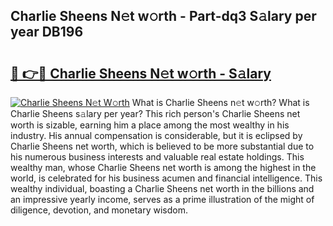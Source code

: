 ## Charlie Sheens N𝚎t w𝚘rth - Part-dq3 S𝚊lary per year DB196

# <h2><a href="http://gc4cyo.nevu.top/?p=Charlie+Sheens">🔗 👉🔴 Charlie Sheens N𝚎t w𝚘rth - S𝚊lary</a></h2>

[![Charlie Sheens N𝚎t W𝚘rth](https://i.imgur.com/Oavwk0R.jpeg)](http://gc4cyo.nevu.top/?p=Charlie+Sheens)
What is Charlie Sheens n𝚎t w𝚘rth? What is Charlie Sheens s𝚊lary per year?
This rich person's Charlie Sheens net worth is sizable, earning him a place among the most wealthy in his industry. His annual compensation is considerable, but it is eclipsed by Charlie Sheens net worth, which is believed to be more substantial due to his numerous business interests and valuable real estate holdings. This wealthy man, whose Charlie Sheens net worth is among the highest in the world, is celebrated for his business acumen and financial intelligence. This wealthy individual, boasting a Charlie Sheens net worth in the billions and an impressive yearly income, serves as a prime illustration of the might of diligence, devotion, and monetary wisdom.
